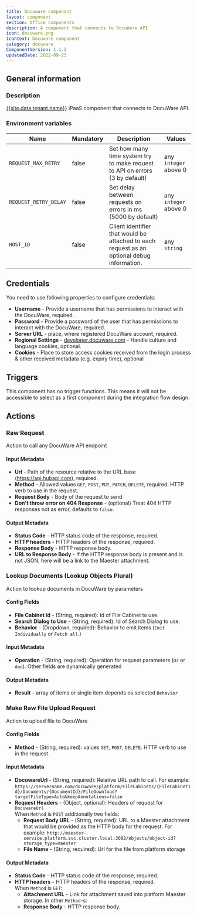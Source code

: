 ```yaml
---
title: Docuware component
layout: component
section: Office components
description: A component that connects to DocuWare API
icon: docuware.png
icontext: Docuware component
category: docuware
ComponentVersion: 1.1.2
updatedDate: 2022-09-23
---
```


## General information

### Description

[{{site.data.tenant.name}}](http://www.{{site.data.tenant.name}}) iPaaS component that connects to DocuWare API.

### Environment variables

|Name|Mandatory|Description|Values|
|----|---------|-----------|------|
|`REQUEST_MAX_RETRY`| false | Set how many time system try to make request to API on errors (3 by default) | any `integer` above 0|
|`REQUEST_RETRY_DELAY`| false | Set delay between requests on errors in ms (5000 by default) | any `integer` above 0|
|`HOST_ID`| false | Client identifier that would be attached to each request as an optional debug information. | any `string`|

## Credentials

You need to use following properties to configure credentials:

* **Username** - Provide a username that has permissions to interact with the DocuWare, required.
* **Password** - Provide a password of the user that has permissions to interact with the DocuWare, required.
* **Server URL** - place, where registered DocuWare account, required.
* **Regional Settings** - [developer.docuware.com](https://developer.docuware.com/rest/examples/postman-collection-download.html#handle-culture-and-language-cookies) - Handle culture and language cookies, optional.
* **Cookies** - Place to store access cookies received from the login process & other received metadata (e.g. expiry time), optional

## Triggers

This component has no trigger functions. This means it will not be accessible to
select as a first component during the integration flow design.

## Actions

### Raw Request

Action to call any DocuWare API endpoint

#### Input Metadata

* **Url** - Path of the resource relative to the URL base (https://api.hubapi.com), required.
* **Method** - Allowed values `GET`, `POST`, `PUT`, `PATCH`, `DELETE`, required. HTTP verb to use in the request.
* **Request Body** - Body of the request to send
* **Don't throw error on 404 Response** - (optional) Treat 404 HTTP responses not as error, defaults to `false`.

#### Output Metadata

* **Status Code** - HTTP status code of the response, required.
* **HTTP headers** - HTTP headers of the response, required.
* **Response Body** - HTTP response body.
* **URL to Response Body** - If the HTTP response body is present and is not JSON, here will be a link to the Maester attachment.

### Lookup Documents (Lookup Objects Plural)

Action to lookup documents in DocuWare by parameters

#### Config Fields

* **File Cabinet Id** - (String, required): Id of File Cabinet to use.
* **Search Dialog to Use** - (String, required): Id of Search Dialog to use.
* **Behavior** - (Dropdown, required): Behavior to emit items (`Emit Individually` or `Fetch all`.)

#### Input Metadata

* **Operation** - (String, required): Operation for request parameters (`Or` or `And`).
Other fields are dynamically generated

#### Output Metadata

* **Result** - array of items or single item depends os selected `Behavior`

### Make Raw File Upload Request

Action to upload file to DocuWare

#### Config Fields

* **Method** - (String, required): values `GET`, `POST`, `DELETE`. HTTP verb to use in the request.

#### Input Metadata

* **DocuwareUrl** - (String, required): Relative URL path to call. For example: `https://servername.com/docuware/platform/FileCabinets/{FileCabinetId}/Documents/{DocumentId}/FileDownload?targetFileType=Auto&keepAnnotations=false`
* **Request Headers** - (Object, optional): Headers of request for `DocuwareUrl`  
When `Method` is `POST` additionally two fields:
  * **Request Body URL** - (String, required): URL to a Maester attachment that would be provided as the HTTP body for the request. For example: `http://maester-service.platform.svc.cluster.local:3002/objects/object-id?storage_type=maester`
  * **File Name** - (String, required): Url for the file from platform storage

#### Output Metadata

* **Status Code** - HTTP status code of the response, required.
* **HTTP headers** - HTTP headers of the response, required.  
When `Method` is `GET`:
  * **Attachment URL** - Link for attachment saved into platform Maester storage.
In other `Method`-s:
  * **Response Body** - HTTP response body.
